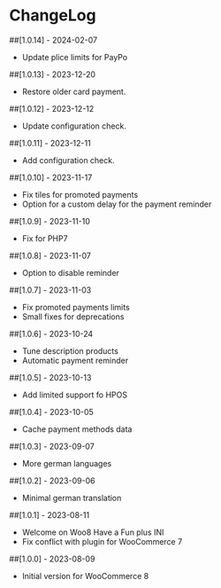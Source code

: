 # ChangeLog
##[1.0.14] - 2024-02-07
- Update plice limits for PayPo

##[1.0.13] - 2023-12-20
- Restore older card payment.

##[1.0.12] - 2023-12-12
- Update configuration check.

##[1.0.11] - 2023-12-11
- Add configuration check.

##[1.0.10] - 2023-11-17
- Fix tiles for promoted payments
- Option for a custom delay for the payment reminder

##[1.0.9] - 2023-11-10
- Fix for PHP7

##[1.0.8] - 2023-11-07
- Option to disable reminder

##[1.0.7] - 2023-11-03
- Fix promoted payments limits
- Small fixes for deprecations

##[1.0.6] - 2023-10-24
- Tune description products
- Automatic payment reminder

##[1.0.5] - 2023-10-13
- Add limited support fo HPOS

##[1.0.4] - 2023-10-05
- Cache payment methods data

##[1.0.3] - 2023-09-07
- More german languages

##[1.0.2] - 2023-09-06
- Minimal german translation

##[1.0.1] - 2023-08-11
- Welcome on Woo8 Have a Fun plus INI
- Fix conflict with plugin for WooCommerce 7

##[1.0.0] - 2023-08-09
- Initial version for WooCommerce 8
